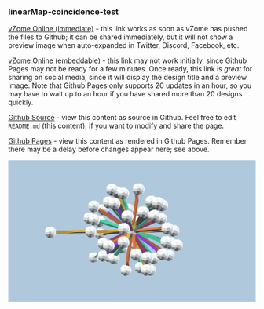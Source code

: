 ### linearMap-coincidence-test

[vZome Online (immediate)][1] - this link works as soon as vZome has pushed the files to Github; it can be shared immediately, but it will not show a preview image when auto-expanded in Twitter, Discord, Facebook, etc.

[vZome Online (embeddable)][2] - this link may not work initially, since Github Pages may not be ready for a few minutes.  Once ready, this link is *great* for sharing on social media, since it will display the design title and a preview image.  Note that Github Pages only supports 20 updates in an hour, so you may have to wait up to an hour if you have shared more than 20 designs quickly.

[Github Source][3] - view this content as source in Github.  Feel free to edit `README.md` (this content), if you want to modify and share the page.

[Github Pages][4] - view this content as rendered in Github Pages.  Remember there may be a delay before changes appear here; see above.

![Image](linearMap-coincidence-test.png)

[1]: https://vzome.com/app/?url=https://raw.githubusercontent.com/vorth/vzome-sharing/master/2021/06/06/13-55-56/linearMap-coincidence-test.vZome
[2]: https://vzome.com/app/embed.py?url=https://vorth.github.io/vzome-sharing/2021/06/06/13-55-56/linearMap-coincidence-test.vZome
[3]: https://github.com/vorth/vzome-sharing/tree/master/2021/06/06/13-55-56/
[4]: https://vorth.github.io/vzome-sharing/2021/06/06/13-55-56/
